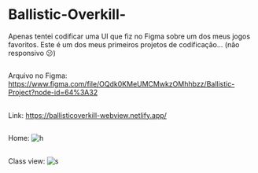 # Ballistic-Overkill-
Apenas tentei codificar uma UI que fiz no Figma sobre um dos meus jogos favoritos. Este é um dos meus primeiros projetos de codificação... (não responsivo 😕)
##
Arquivo no Figma: https://www.figma.com/file/OQdk0KMeUMCMwkzOMhhbzz/Ballistic-Project?node-id=64%3A32 
##
Link: https://ballisticoverkill-webview.netlify.app/
##
Home: 
![h](https://user-images.githubusercontent.com/95501061/162645827-ad9a7dff-a609-4300-b2be-48b2e26fca0a.jpg)
##
Class view: ![s](https://user-images.githubusercontent.com/95501061/162645834-a6002397-4ea7-4cc0-b64f-5e26fb5f99e8.jpg)
